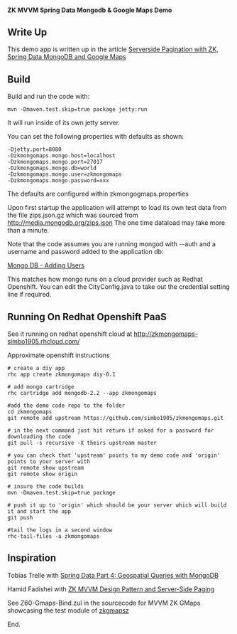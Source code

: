 
#### ZK MVVM Spring Data Mongodb & Google Maps Demo

## Write Up

This demo app is written up in the article [Serverside Pagination with ZK, Spring Data MongoDB and Google Maps](http://architects.dzone.com/articles/serverside-pagination-zk)

## Build

Build and run the code with: 

	mvn -Dmaven.test.skip=true package jetty:run

It will run inside of its own jetty server. 

You can set the following properties with defaults as shown: 

	-Djetty.port=8080 
	-Dzkmongomaps.mongo.host=localhost
	-Dzkmongomaps.mongo.port=27017
	-Dzkmongomaps.mongo.db=world
	-Dzkmongomaps.mongo.user=zkmongomaps
	-Dzkmongomaps.mongo.password=xxx

The defaults are configured within zkmongogmaps.properties

Upon first startup the application will attempt to load its own test data from 
the file zips.json.gz which was sourced from http://media.mongodb.org/zips.json
The one time dataload may take more than a minute. 

Note that the code assumes you are running mongod with --auth and a username 
and password added to the application db: 

[Mongo DB - Adding Users](http://docs.mongodb.org/manual/tutorial/control-access-to-mongodb-with-authentication/#adding-users)

This matches how mongo runs on a cloud provider such as Redhat Openshift. You 
can edit the CityConfig.java to take out the credential setting line if required. 

## Running On Redhat Openshift PaaS

See it running on redhat openshift cloud at http://zkmongomaps-simbo1905.rhcloud.com/

Approximate openshift instructions

	# create a diy app
	rhc app create zkmongomaps diy-0.1
	
	# add mongo cartridge
	rhc cartridge add mongodb-2.2 --app zkmongomaps
	
	#add the demo code repo to the folder
	cd zkmongomaps
	git remote add upstream https://github.com/simbo1905/zkmongomaps.git
	
	# in the next command just hit return if asked for a password for downloading the code
	git pull -s recursive -X theirs upstream master
	
	# you can check that 'upstream' points to my demo code and 'origin' points to your server with 
	git remote show upstream
	git remote show origin
	
	# insure the code builds
	mvn -Dmaven.test.skip=true package
	
	# push it up to 'origin' which should be your server which will build it and start the app
	git push
	
	#tail the logs in a second window
	rhc-tail-files -a zkmongomaps 

## Inspiration 

Tobias Trelle with [Spring Data Part 4: Geospatial Queries with MongoDB](http://blog.codecentric.de/en/2012/02/spring-data-mongodb-geospatial-queries/)

Hamid Fadishei with [ZK MVVM Design Pattern and Server-Side Paging](http://fadishei.wordpress.com/2012/03/22/zk-mvvm-design-pattern-and-server-side-paging/)

See Z60-Gmaps-Bind.zul in the sourcecode for MVVM ZK GMaps showcasing the test module of [zkgmapsz](https://code.google.com/p/zkgmapsz/)

End.
